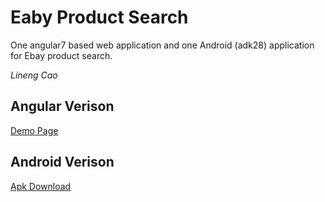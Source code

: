 # Eaby Product Search

One angular7 based web application and one Android (adk28) application for Ebay product search.

_Lineng Cao_

## Angular Verison
[Demo Page](http://vvvvvincecccchw8.us-west-1.elasticbeanstalk.com/)

## Android Verison
[Apk Download](https://gitlab.com/vcec/eaby-product-search/raw/master/AndroidVer/apk/product-search-debug-v1.apk?inline=false)